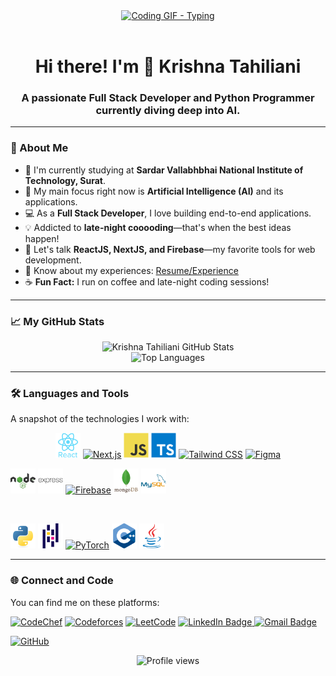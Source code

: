 <div align="center">
  <a href="https://github.com/Krishna11098">
    <img src="https://media.giphy.com/media/Qv0yXh7346gqj9hFp2/giphy.gif" alt="Coding GIF - Typing" width="500"/>
  </a>
  <br><br>
</div>

<h1 align="center">Hi there! I'm 👋 Krishna Tahiliani</h1>
<h3 align="center">A passionate Full Stack Developer and Python Programmer currently diving deep into AI.</h3>

---

### 🚀 About Me

- 🏫 I'm currently studying at **Sardar Vallabhbhai National Institute of Technology, Surat**.
- 🌱 My main focus right now is **Artificial Intelligence (AI)** and its applications.
- 💻 As a **Full Stack Developer**, I love building end-to-end applications.
- 💡 Addicted to **late-night cooooding**—that's when the best ideas happen!
- 🤝 Let's talk **ReactJS, NextJS, and Firebase**—my favorite tools for web development.
- 📄 Know about my experiences: [Resume/Experience]([https://drive.google.com/file/d/1zAwc8G9sbznEumsBaLdsL0qhBfpGZIVg/view?usp=drive_link](https://drive.google.com/file/d/17lmR0if7VneR8VhdGQYtoYh-Wm6nuk-9/view))
- ☕ **Fun Fact:** I run on coffee and late-night coding sessions!

---

### 📈 My GitHub Stats

<div align="center">
  <img src="https://github-readme-stats.vercel.app/api?username=Krishna11098&show_icons=true&title_color=000000&text_color=000000&icon_color=ff5f5f&bg_color=ffffff&hide_border=true&locale=en" alt="Krishna Tahiliani GitHub Stats" />
  
  <br>
  
  <img src="https://github-readme-stats.vercel.app/api/top-langs/?username=Krishna11098&layout=compact&langs_count=8&title_color=000000&text_color=000000&icon_color=ff5f5f&bg_color=ffffff&hide_border=true" alt="Top Languages" />
</div>

---

### 🛠️ Languages and Tools

A snapshot of the technologies I work with:

<p align="center">
  <a href="#" target="_blank" rel="noreferrer"><img src="https://raw.githubusercontent.com/devicons/devicon/master/icons/react/react-original-wordmark.svg" alt="React" width="40" height="40"/></a>
  <a href="#" target="_blank" rel="noreferrer"><img src="https://cdn.worldvectorlogo.com/logos/nextjs-2.svg" alt="Next.js" width="40" height="40"/></a>
  <a href="#" target="_blank" rel="noreferrer"><img src="https://raw.githubusercontent.com/devicons/devicon/master/icons/javascript/javascript-original.svg" alt="JavaScript" width="40" height="40"/></a>
  <a href="#" target="_blank" rel="noreferrer"><img src="https://raw.githubusercontent.com/devicons/devicon/master/icons/typescript/typescript-original.svg" alt="TypeScript" width="40" height="40"/></a>
  <a href="#" target="_blank" rel="noreferrer"><img src="https://www.vectorlogo.zone/logos/tailwindcss/tailwindcss-icon.svg" alt="Tailwind CSS" width="40" height="40"/></a>
  <a href="#" target="_blank" rel="noreferrer"><img src="https://www.vectorlogo.zone/logos/figma/figma-icon.svg" alt="Figma" width="40" height="40"/></a>
  
  <br>
  
  <a href="#" target="_blank" rel="noreferrer"><img src="https://raw.githubusercontent.com/devicons/devicon/master/icons/nodejs/nodejs-original-wordmark.svg" alt="Node.js" width="40" height="40"/></a>
  <a href="#" target="_blank" rel="noreferrer"><img src="https://raw.githubusercontent.com/devicons/devicon/master/icons/express/express-original-wordmark.svg" alt="Express" width="40" height="40"/></a>
  <a href="#" target="_blank" rel="noreferrer"><img src="https://www.vectorlogo.zone/logos/firebase/firebase-icon.svg" alt="Firebase" width="40" height="40"/></a>
  <a href="#" target="_blank" rel="noreferrer"><img src="https://raw.githubusercontent.com/devicons/devicon/master/icons/mongodb/mongodb-original-wordmark.svg" alt="MongoDB" width="40" height="40"/></a>
  <a href="#" target="_blank" rel="noreferrer"><img src="https://raw.githubusercontent.com/devicons/devicon/master/icons/mysql/mysql-original-wordmark.svg" alt="MySQL" width="40" height="40"/></a>
  
  <br>
  
  <a href="#" target="_blank" rel="noreferrer"><img src="https://raw.githubusercontent.com/devicons/devicon/master/icons/python/python-original.svg" alt="Python" width="40" height="40"/></a>
  <a href="#" target="_blank" rel="noreferrer"><img src="https://raw.githubusercontent.com/devicons/devicon/2ae2a900d2f041da66e950e4d48052658d850630/icons/pandas/pandas-original.svg" alt="Pandas" width="40" height="40"/></a>
  <a href="#" target="_blank" rel="noreferrer"><img src="https://www.vectorlogo.zone/logos/pytorch/pytorch-icon.svg" alt="PyTorch" width="40" height="40"/></a>
  <a href="#" target="_blank" rel="noreferrer"><img src="https://raw.githubusercontent.com/devicons/devicon/master/icons/cplusplus/cplusplus-original.svg" alt="C++" width="40" height="40"/></a>
  <a href="#" target="_blank" rel="noreferrer"><img src="https://raw.githubusercontent.com/devicons/devicon/master/icons/java/java-original.svg" alt="Java" width="40" height="40"/></a>

</p>

---

### 🌐 Connect and Code

You can find me on these platforms:

<p align="left">
  <a href="https://www.codechef.com/users/krishnaa_2006" target="blank"><img src="https://cdn.jsdelivr.net/npm/simple-icons@3.1.0/icons/codechef.svg" alt="CodeChef" height="30" width="40" /></a>
  <a href="https://codeforces.com/profile/KrishnaT01" target="blank"><img src="https://raw.githubusercontent.com/rahuldkjain/github-profile-readme-generator/master/src/images/icons/Social/codeforces.svg" alt="Codeforces" height="30" width="40" /></a>
  <a href="https://www.leetcode.com/Krishna0803" target="blank"><img src="https://raw.githubusercontent.com/rahuldkjain/github-profile-readme-generator/master/src/images/icons/Social/leet-code.svg" alt="LeetCode" height="30" width="40" /></a>
  
  <a href="YOUR_LINKEDIN_URL" target="blank">
    <img src="https://img.shields.io/badge/LinkedIn-0077B5?style=for-the-badge&logo=linkedin&logoColor=white" alt="LinkedIn Badge" height="30" />
  </a>
  <a href="mailto:purvkabaria@gmail.com" target="blank">
    <img src="https://img.shields.io/badge/Gmail-D14836?style=for-the-badge&logo=gmail&logoColor=white" alt="Gmail Badge" height="30" />
  </a>
  
  <a href="https://github.com/Krishna11098" target="blank"><img src="https://img.shields.io/badge/GitHub-100000?style=for-the-badge&logo=github&logoColor=white" alt="GitHub" height="30" width="90" /></a>
</p>

<p align="center">
  <img src="https://komarev.com/ghpvc/?username=Krishna11098&label=Profile%20views&color=00eeff&style=flat-square" alt="Profile views" />
</p>
